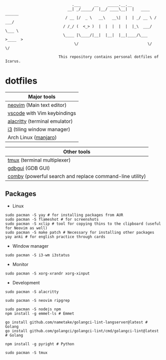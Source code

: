 ```
                              .___      __    _____.__.__
                            __| _/_____/  |__/ ____\__|  |   ____   ______
                           / __ |/  _ \   __\   __\|  |  | _/ __ \ /  ___/
                          / /_/ (  <_> )  |  |  |  |  |  |_\  ___/ \___ \
                          \____ |\____/|__|  |__|  |__|____/\___  >____  >
                               \/                               \/     \/

                        This repository contains personal dotfiles of Icarus.
```

# dotfiles

| Major tools                       |
| --------------------------------- |
| [neovim][] (Main text editor)     |
| [vscode][] with Vim keybindings   |
| [alacritty][] (terminal emulator) |
| [i3][] (tiling window manager)    |
| Arch Linux ([manjaro][])          |

| Other tools                                                  |
| ------------------------------------------------------------ |
| [tmux][] (terminal multiplexer)                              |
| [gdbgui][] (GDB GUI)                                         |
| [comby][] (powerful search and replace command-line utility) |

[neovim]: https://github.com/HicaroD/nvim-cfg-lua
[vscode]: https://code.visualstudio.com/
[alacritty]: https://alacritty.org/
[i3]: https://i3wm.org/
[manjaro]: https://manjaro.org/
[tmux]: https://github.com/tmux/tmux
[gdbgui]: https://www.gdbgui.com/
[comby]: https://comby.dev/

## Packages

- Linux

```
sudo pacman -S yay # for installing packages from AUR
sudo pacman -S flameshot # for screenshots
sudo pacman -S xclip # tool for copying thins to the clipboard (useful for Neovim as well)
sudo pacman -S make patch # Necessary for installing other packages
yay anki # for english practice through cards
```

- Window manager

```
sudo pacman -S i3-wm i3status
```

- Monitor

```
sudo pacman -S xorg-xrandr xorg-xinput
```

- Development

```
sudo pacman -S alacritty
```

```
sudo pacman -S neovim ripgrep
```

```
sudo pacman -S nodejs npm
npm install -g emmet-ls # Emmet

go install github.com/nametake/golangci-lint-langserver@latest # Golang
go install github.com/golangci/golangci-lint/cmd/golangci-lint@latest # Golang

npm install -g pyright # Python
```

```
sudo pacman -S tmux
```
